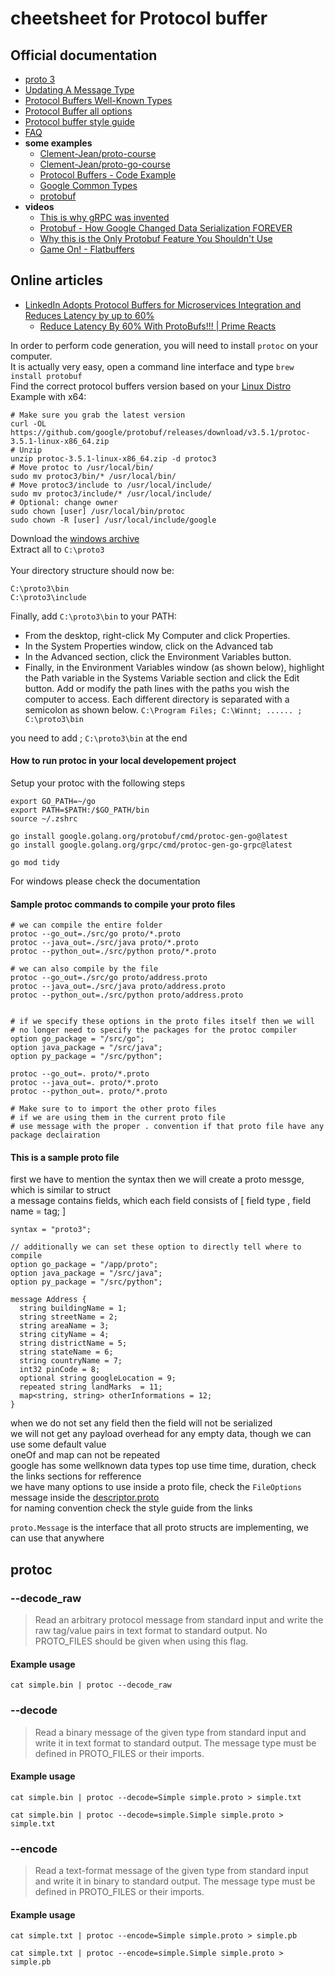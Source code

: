 # cheetsheet for Protocol buffer


## Official documentation
- [proto 3](https://protobuf.dev/programming-guides/proto3/)
- [Updating A Message Type](https://protobuf.dev/programming-guides/proto3/#updating)
- [Protocol Buffers Well-Known Types](https://protobuf.dev/reference/protobuf/google.protobuf/#index)
- [Protocol Buffer all options](https://github.com/protocolbuffers/protobuf/blob/main/src/google/protobuf/descriptor.proto)
- [Protocol buffer style guide](https://protobuf.dev/programming-guides/style/)
- [FAQ](https://protobuf.dev/reference/go/faq/)
- **some examples**
  - [Clement-Jean/proto-course](https://github.com/Clement-Jean/proto-course)
  - [Clement-Jean/proto-go-course](https://github.com/Clement-Jean/proto-go-course/tree/main)
  - [Protocol Buffers - Code Example](https://github.com/protocolbuffers/protobuf/tree/main/examples)
  - [Google Common Types](https://github.com/googleapis/googleapis/tree/master/google/type)
  - [protobuf](https://github.com/protocolbuffers/protobuf/tree/main/src/google/protobuf)
- **videos**
  - [This is why gRPC was invented](https://www.youtube.com/watch?v=u4LWEXDP7_M)
  - [Protobuf - How Google Changed Data Serialization FOREVER](https://www.youtube.com/watch?v=FR754e5xIwg)
  - [Why this is the Only Protobuf Feature You Shouldn't Use](https://www.youtube.com/watch?v=wOLs7x4l-Ys)
  - [Game On! - Flatbuffers](https://www.youtube.com/watch?v=iQTxMkSJ1dQ)

## Online articles 
- [LinkedIn Adopts Protocol Buffers for Microservices Integration and Reduces Latency by up to 60%](https://www.infoq.com/news/2023/07/linkedin-protocol-buffers-restli/)
  - [Reduce Latency By 60% With ProtoBufs!!! | Prime Reacts](https://www.youtube.com/watch?v=9IxE2UQqJCw)

In order to perform code generation, you will need to install `protoc`  on your computer.</br>
It is actually very easy, open a command line interface and type `brew install protobuf` </br>
Find the correct protocol buffers version based on your [Linux Distro](https://github.com/google/protobuf/releases) </br>
Example with x64: </br>
```
# Make sure you grab the latest version
curl -OL https://github.com/google/protobuf/releases/download/v3.5.1/protoc-3.5.1-linux-x86_64.zip
# Unzip
unzip protoc-3.5.1-linux-x86_64.zip -d protoc3
# Move protoc to /usr/local/bin/
sudo mv protoc3/bin/* /usr/local/bin/
# Move protoc3/include to /usr/local/include/
sudo mv protoc3/include/* /usr/local/include/
# Optional: change owner
sudo chown [user] /usr/local/bin/protoc
sudo chown -R [user] /usr/local/include/google
```

Download the [windows archive](https://github.com/google/protobuf/releases) </br>
Extract all to `C:\proto3` </br>  
Your directory structure should now be: </br>
```
C:\proto3\bin 
C:\proto3\include 
```
Finally, add `C:\proto3\bin` to your PATH:
- From the desktop, right-click My Computer and click Properties.
- In the System Properties window, click on the Advanced tab
- In the Advanced section, click the Environment Variables button.
- Finally, in the Environment Variables window (as shown below), highlight the Path variable in the Systems Variable section and click the Edit button. Add or modify the path lines with the paths you wish the computer to access. Each different directory is separated with a semicolon as shown below.  `C:\Program Files; C:\Winnt; ...... ; C:\proto3\bin`

you need to add ; `C:\proto3\bin`  at the end </br>

#### How to run protoc in your local developement project
Setup your protoc with the following steps
```
export GO_PATH=~/go
export PATH=$PATH:/$GO_PATH/bin
source ~/.zshrc

go install google.golang.org/protobuf/cmd/protoc-gen-go@latest
go install google.golang.org/grpc/cmd/protoc-gen-go-grpc@latest

go mod tidy
```
For windows please check the documentation


#### Sample protoc commands to compile your proto files
```
# we can compile the entire folder
protoc --go_out=./src/go proto/*.proto
protoc --java_out=./src/java proto/*.proto
protoc --python_out=./src/python proto/*.proto

# we can also compile by the file
protoc --go_out=./src/go proto/address.proto
protoc --java_out=./src/java proto/address.proto
protoc --python_out=./src/python proto/address.proto


# if we specify these options in the proto files itself then we will
# no longer need to specify the packages for the protoc compiler
option go_package = "/src/go";
option java_package = "/src/java";
option py_package = "/src/python";

protoc --go_out=. proto/*.proto
protoc --java_out=. proto/*.proto
protoc --python_out=. proto/*.proto

# Make sure to to import the other proto files
# if we are using them in the current proto file
# use message with the proper . convention if that proto file have any package declairation
```



#### This is a sample proto file
first we have to mention the syntax then we will create a proto messge, which is similar to struct </br>
a message contains fields, which each field consists of [ field type , field name = tag; ] </br>
```
syntax = "proto3";

// additionally we can set these option to directly tell where to compile
option go_package = "/app/proto";
option java_package = "/src/java";
option py_package = "/src/python";

message Address {
  string buildingName = 1;
  string streetName = 2;
  string areaName = 3;
  string cityName = 4;
  string districtName = 5;
  string stateName = 6;
  string countryName = 7;
  int32 pinCode = 8;
  optional string googleLocation = 9;
  repeated string landMarks  = 11;
  map<string, string> otherInformations = 12;
}
```

when we do not set any field then the field will not be serialized </br>
we will not get any payload overhead for any empty data, though we can use some default value </br>
oneOf and map can not be repeated </br>
google has some wellknown data types top use time time, duration, check the links sections for refference </br>
we have many options to use inside a proto file, check the `FileOptions` message inside the [descriptor.proto](https://github.com/protocolbuffers/protobuf/blob/main/src/google/protobuf/descriptor.proto) </br>
for naming convention check the style guide from the links </br>


`proto.Message` is the interface that all proto structs are implementing, we can use that anywhere </br>


## protoc


### --decode_raw

> Read an arbitrary protocol message from standard input and write the raw tag/value pairs in text format to standard output.  No PROTO_FILES should be given when using this flag.

#### Example usage

```shell
cat simple.bin | protoc --decode_raw
```

### --decode

> Read a binary message of the given type from standard input and write it in text format to standard output.  The message type must be defined in PROTO_FILES or their imports.

#### Example usage

```shell
cat simple.bin | protoc --decode=Simple simple.proto > simple.txt
```

```shell
cat simple.bin | protoc --decode=simple.Simple simple.proto > simple.txt
```

### --encode

> Read a text-format message of the given type from standard input and write it in binary to standard output.  The message type must be defined in PROTO_FILES or their imports.

#### Example usage

```shell
cat simple.txt | protoc --encode=Simple simple.proto > simple.pb
```

```shell
cat simple.txt | protoc --encode=simple.Simple simple.proto > simple.pb
```